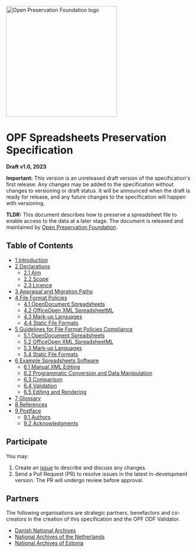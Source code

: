 <img src="https://openpreservation.org/wp-content/uploads/2019/11/opf-site-logo.png" width="300" alt="Open Preservation Foundation logo">

# OPF Spreadsheets Preservation Specification

**Draft v1.0, 2023**

**Important:** This version is an unreleased draft version of the specification's first release. Any changes may be added to the specification without changes to versioning or draft status. It will be announced when the draft is ready for release, and any future changes to the specification will happen with versioning.

**TLDR:** This document describes how to preserve a spreadsheet file to enable access to the data at a later stage. The document is released and maintained by [Open Preservation Foundation](https://openpreservation.org/).

## Table of Contents

* [1 Introduction](/v1.0/Specification.md#1-introduction)
* [2 Declarations](/v1.0/Specification.md#2-declarations)
    * [2.1 Aim](/v1.0/Specification.md#21-aim)
    * [2.2 Scope](/v1.0/Specification.md#22-scope)
    * [2.3 Licence](/v1.0/Specification.md#23-licence)
* [3 Appraisal and Migration Paths](/v1.0/Specification.md#3-appraisal-and-migration-paths)
* [4 File Format Policies](/v1.0/Specification.md#4-file-format-policies)
    * [4.1 OpenDocument Spreadsheets](/v1.0/Specification.md#41-opendocument-spreadsheets)
    * [4.2 OfficeOpen XML SpreadsheetML](/v1.0/Specification.md#42-office-open-xml-spreadsheetml)
    * [4.3 Mark-up Languages](/v1.0/Specification.md#43-mark-up-languages)
    * [4.4 Static File Formats](/v1.0/Specification.md#44-static-file-formats)
* [5 Guidelines for File Format Policies Compliance](/v1.0/Specification.md#5-guidelines-for-file-format-policies-compliance)
    * [5.1 OpenDocument Spreadsheets](/v1.0/Specification.md#51-opendocument-spreadsheets)
    * [5.2 OfficeOpen XML SpreadsheetML](/v1.0/Specification.md#52-office-open-xml-spreadsheetml)
    * [5.3 Mark-up Languages](/v1.0/Specification.md#53-mark-up-languages)
    * [5.4 Static File Formats](/v1.0/Specification.md#54-static-file-formats)
* [6 Example Spreadsheets Software](/v1.0/Specification.md#6-example-spreadsheets-software)
    * [6.1 Manual XML Editing](/v1.0/Specification.md#61-manual-xml-editing)
    * [6.2 Programmatic Conversion and Data Manipulation](/v1.0/Specification.md#62-programmatic-conversion-and-data-manipulation)
    * [6.3 Comparison](/v1.0/Specification.md#63-comparison)
    * [6.4 Validation](/v1.0/Specification.md#64-validation)
    * [6.5 Editing and Rendering](/v1.0/Specification.md#65-editing-and-rendering)
* [7 Glossary](/v1.0/Specification.md#7-glossary)
* [8 References](/v1.0/Specification.md#8-references)
* [9 Postface](/v1.0/Specification.md#9-postface)
    * [9.1 Authors](/v1.0/Specification.md#91-authors)
    * [9.2 Acknowledgments](/v1.0/Specification.md#92-acknowledgments)

## Participate

You may:
1. Create an [issue](https://github.com/Asbjoedt/Spreadsheets-Preservation-Specification/issues) to describe and discuss any changes.
2. Send a Pull Request (PR) to resolve issues in the latest in-development version. The PR will undergo review before approval.


## Partners
The following organisations are strategic partners, benefactors and co-creators in the creation of this specification and the OPF ODF Validator.

* [Danish National Archives](https://en.rigsarkivet.dk/)
* [National Archives of the Netherlands](https://www.nationaalarchief.nl/en)
* [National Archives of Estonia](https://www.ra.ee/en/)
